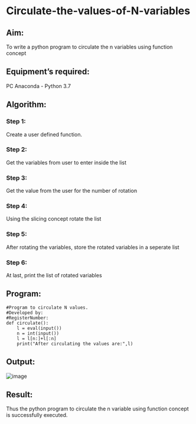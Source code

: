 # Circulate-the-values-of-N-variables
## Aim:
To write a python program to circulate the n variables using function concept
## Equipment’s required:
PC
Anaconda - Python 3.7
## Algorithm: 
### Step 1: 
Create a user defined function.
### Step 2: 
Get the variables from user to enter inside the list
### Step 3: 
Get the value from the user for the number of rotation
### Step 4: 
Using the slicing concept rotate the list
### Step 5: 
After rotating the variables, store the rotated variables in a seperate list
### Step 6: 
At last, print the list of rotated variables
## Program:
```
#Program to circulate N values.
#Developed by: 
#RegisterNumber:
def circulate():
    l = eval(input())
    n = int(input())
    l = l[n:]+l[:n]
    print("After circulating the values are:",l)
```
## Output:
![image](https://github.com/Darkwebnew/Circulate-the-values-of-N-variables/assets/143114486/d4959aa9-5b04-4cd4-ad01-1df1d91c520a)
## Result:
Thus the python program to circulate the n variable using function concept is successfully executed.
